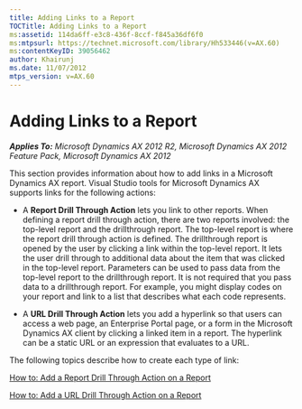 ```yaml
---
title: Adding Links to a Report
TOCTitle: Adding Links to a Report
ms:assetid: 114da6ff-e3c8-436f-8ccf-f845a36df6f0
ms:mtpsurl: https://technet.microsoft.com/library/Hh533446(v=AX.60)
ms:contentKeyID: 39056462
author: Khairunj
ms.date: 11/07/2012
mtps_version: v=AX.60
---
```


# Adding Links to a Report 


_**Applies To:** Microsoft Dynamics AX 2012 R2, Microsoft Dynamics AX 2012 Feature Pack, Microsoft Dynamics AX 2012_

This section provides information about how to add links in a Microsoft Dynamics AX report. Visual Studio tools for Microsoft Dynamics AX supports links for the following actions:

  - A **Report Drill Through Action** lets you link to other reports. When defining a report drill through action, there are two reports involved: the top-level report and the drillthrough report. The top-level report is where the report drill through action is defined. The drillthrough report is opened by the user by clicking a link within the top-level report. It lets the user drill through to additional data about the item that was clicked in the top-level report. Parameters can be used to pass data from the top-level report to the drillthrough report. It is not required that you pass data to a drillthrough report. For example, you might display codes on your report and link to a list that describes what each code represents.

  - A **URL Drill Through Action** lets you add a hyperlink so that users can access a web page, an Enterprise Portal page, or a form in the Microsoft Dynamics AX client by clicking a linked item in a report. The hyperlink can be a static URL or an expression that evaluates to a URL.

The following topics describe how to create each type of link:

[How to: Add a Report Drill Through Action on a Report](how-to-add-a-report-drill-through-action-on-a-report.md)

[How to: Add a URL Drill Through Action on a Report](how-to-add-a-url-drill-through-action-on-a-report.md)

